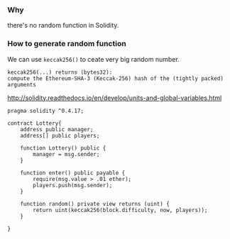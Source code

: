 ### Why 

there's no random function in Solidity.

### How to generate random function

We can use `keccak256()` to ceate very big random number.

```
keccak256(...) returns (bytes32):
compute the Ethereum-SHA-3 (Keccak-256) hash of the (tightly packed) arguments
```

http://solidity.readthedocs.io/en/develop/units-and-global-variables.html



```
pragma solidity ^0.4.17;

contract Lottery{
    address public manager;
    address[] public players;
    
    function Lottery() public {
        manager = msg.sender;
    }
    
    function enter() public payable {
        require(msg.value > .01 ether);
        players.push(msg.sender);
    }
    
    function random() private view returns (uint) {
        return uint(keccak256(block.difficulty, now, players));
    }
    
}
```



